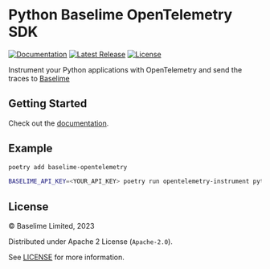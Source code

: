 # Python Baselime OpenTelemetry SDK
[![Documentation][docs_badge]][docs]
[![Latest Release][release_badge]][release]
[![License][license_badge]][license]

Instrument your Python applications with OpenTelemetry and send the traces to [Baselime](https://baselime.io)

## Getting Started 

Check out the [documentation](https://baselime.io/docs/sending-data/opentelemetry/).

## Example

```bash
poetry add baselime-opentelemetry

BASELIME_API_KEY=<YOUR_API_KEY> poetry run opentelemetry-instrument python myapp.py
```

## License

&copy; Baselime Limited, 2023

Distributed under Apache 2 License (`Apache-2.0`).

See [LICENSE](LICENSE) for more information.

<!-- Badges -->

[docs]: https://baselime.io/docs/
[docs_badge]: https://img.shields.io/badge/docs-reference-blue.svg?style=flat-square
[release]: https://github.com/baselime/node-opentelemetry/releases/latest
[release_badge]: https://img.shields.io/github/release/baselime/node-opentelemetry.svg?style=flat-square&ghcache=unused
[license]: https://opensource.org/licenses/MIT
[license_badge]: https://img.shields.io/github/license/baselime/node-opentelemetry.svg?color=blue&style=flat-square&ghcache=unused
